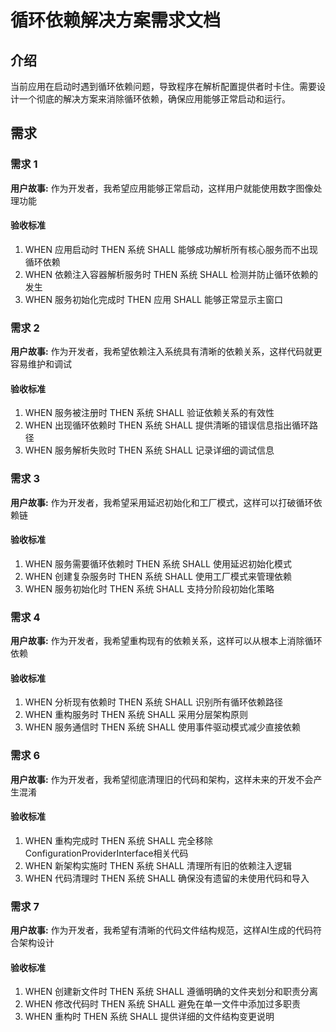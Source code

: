 # 循环依赖解决方案需求文档

## 介绍

当前应用在启动时遇到循环依赖问题，导致程序在解析配置提供者时卡住。需要设计一个彻底的解决方案来消除循环依赖，确保应用能够正常启动和运行。

## 需求

### 需求 1

**用户故事:** 作为开发者，我希望应用能够正常启动，这样用户就能使用数字图像处理功能

#### 验收标准

1. WHEN 应用启动时 THEN 系统 SHALL 能够成功解析所有核心服务而不出现循环依赖
2. WHEN 依赖注入容器解析服务时 THEN 系统 SHALL 检测并防止循环依赖的发生
3. WHEN 服务初始化完成时 THEN 应用 SHALL 能够正常显示主窗口

### 需求 2

**用户故事:** 作为开发者，我希望依赖注入系统具有清晰的依赖关系，这样代码就更容易维护和调试

#### 验收标准

1. WHEN 服务被注册时 THEN 系统 SHALL 验证依赖关系的有效性
2. WHEN 出现循环依赖时 THEN 系统 SHALL 提供清晰的错误信息指出循环路径
3. WHEN 服务解析失败时 THEN 系统 SHALL 记录详细的调试信息

### 需求 3

**用户故事:** 作为开发者，我希望采用延迟初始化和工厂模式，这样可以打破循环依赖链

#### 验收标准

1. WHEN 服务需要循环依赖时 THEN 系统 SHALL 使用延迟初始化模式
2. WHEN 创建复杂服务时 THEN 系统 SHALL 使用工厂模式来管理依赖
3. WHEN 服务初始化时 THEN 系统 SHALL 支持分阶段初始化策略

### 需求 4

**用户故事:** 作为开发者，我希望重构现有的依赖关系，这样可以从根本上消除循环依赖

#### 验收标准

1. WHEN 分析现有依赖时 THEN 系统 SHALL 识别所有循环依赖路径
2. WHEN 重构服务时 THEN 系统 SHALL 采用分层架构原则
3. WHEN 服务通信时 THEN 系统 SHALL 使用事件驱动模式减少直接依赖


### 需求 6

**用户故事:** 作为开发者，我希望彻底清理旧的代码和架构，这样未来的开发不会产生混淆

#### 验收标准

1. WHEN 重构完成时 THEN 系统 SHALL 完全移除ConfigurationProviderInterface相关代码
2. WHEN 新架构实施时 THEN 系统 SHALL 清理所有旧的依赖注入逻辑
3. WHEN 代码清理时 THEN 系统 SHALL 确保没有遗留的未使用代码和导入

### 需求 7

**用户故事:** 作为开发者，我希望有清晰的代码文件结构规范，这样AI生成的代码符合架构设计

#### 验收标准

1. WHEN 创建新文件时 THEN 系统 SHALL 遵循明确的文件夹划分和职责分离
2. WHEN 修改代码时 THEN 系统 SHALL 避免在单一文件中添加过多职责
3. WHEN 重构时 THEN 系统 SHALL 提供详细的文件结构变更说明